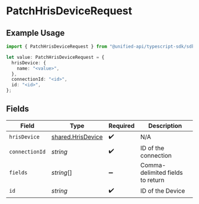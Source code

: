 # PatchHrisDeviceRequest

## Example Usage

```typescript
import { PatchHrisDeviceRequest } from "@unified-api/typescript-sdk/sdk/models/operations";

let value: PatchHrisDeviceRequest = {
  hrisDevice: {
    name: "<value>",
  },
  connectionId: "<id>",
  id: "<id>",
};
```

## Fields

| Field                                                         | Type                                                          | Required                                                      | Description                                                   |
| ------------------------------------------------------------- | ------------------------------------------------------------- | ------------------------------------------------------------- | ------------------------------------------------------------- |
| `hrisDevice`                                                  | [shared.HrisDevice](../../../sdk/models/shared/hrisdevice.md) | :heavy_check_mark:                                            | N/A                                                           |
| `connectionId`                                                | *string*                                                      | :heavy_check_mark:                                            | ID of the connection                                          |
| `fields`                                                      | *string*[]                                                    | :heavy_minus_sign:                                            | Comma-delimited fields to return                              |
| `id`                                                          | *string*                                                      | :heavy_check_mark:                                            | ID of the Device                                              |